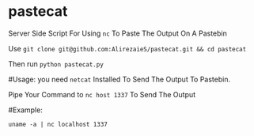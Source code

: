 # pastecat
Server Side Script For Using `nc` To Paste The Output On A Pastebin

Use `git clone git@github.com:AlirezaieS/pastecat.git && cd pastecat`

Then run `python pastecat.py`

#Usage:
you need `netcat` Installed To Send The Output To Pastebin.

Pipe Your Command to `nc host 1337` To Send The Output

#Example:

`uname -a | nc localhost 1337`
